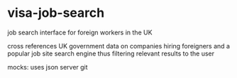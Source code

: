 # visa-job-search
job search interface for foreign workers in the UK

cross references UK government data on companies hiring foreigners and a popular
job site search engine thus filtering relevant results to the user

mocks: uses json server
git
